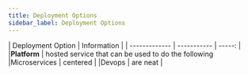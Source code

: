 ```yaml
---
title: Deployment Options
sidebar_label: Deployment Options
---
```


| Deployment Option     |      Information    |
| ------------- | ----------- | -----: |
|**Platform**     | hosted service that can be used to do the following
|Microservices    |   centered    | 
|Devops |   are neat    |